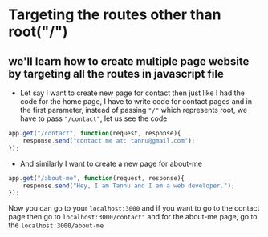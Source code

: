 # Targeting the routes other than root("/")

## we'll learn how to create multiple page website by targeting all the routes in javascript file

* Let say I want to create new page for contact then just like I had the code for the home page, I have to write code for contact pages and in the first parameter, instead of passing ``` "/" ``` which represents root, we have to pass ``` "/contact" ```, let us see the code

```javascript
app.get("/contact", function(request, response){
    response.send("contact me at: tannu@gmail.com");
});
```

* And similarly I want to create a new page for about-me 

```javascript
app.get("/about-me", function(request, response){
    response.send("Hey, I am Tannu and I am a web developer.");
});
```
Now you can go to your ``` localhost:3000 ``` and if you want to go to the contact page then go to ``` localhost:3000/contact" ``` and for the about-me page, go to the ``` localhost:3000/about-me ```
